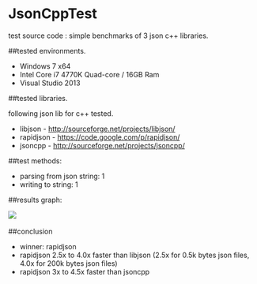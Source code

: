 ﻿JsonCppTest
=====
 test source code : simple benchmarks of 3 json c++ libraries.

##tested environments.

- Windows 7 x64
- Intel Core i7 4770K Quad-core / 16GB Ram
- Visual Studio 2013

##tested libraries.

following json lib for c++ tested.

- libjson - http://sourceforge.net/projects/libjson/
- rapidjson - https://code.google.com/p/rapidjson/
- jsoncpp - http://sourceforge.net/projects/jsoncpp/

##test methods:
- parsing from json string: 1
- writing to string: 1

##results graph:

﻿![](https://raw.github.com/icedac/JsonCppTest/master/result.png)
﻿

##conclusion

- winner: rapidjson
- rapidjson 2.5x to 4.0x faster than libjson (2.5x for 0.5k bytes json files, 4.0x for 200k bytes json files)
- rapidjson 3x to 4.5x faster than jsoncpp
